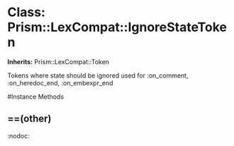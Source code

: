 # Class: Prism::LexCompat::IgnoreStateToken
**Inherits:** Prism::LexCompat::Token
    

Tokens where state should be ignored used for :on_comment, :on_heredoc_end,
:on_embexpr_end



#Instance Methods
## ==(other) [](#method-i-==)
:nodoc:

